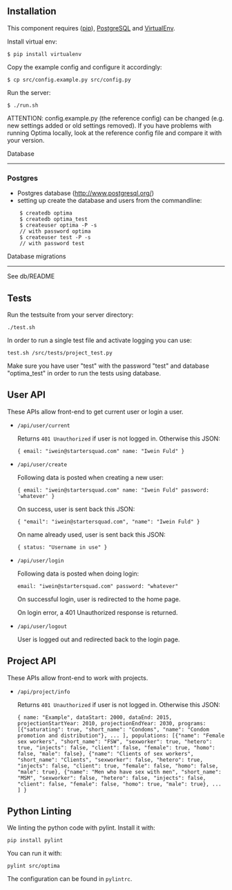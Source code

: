 Installation
------------

This component requires ([pip](http://pip.readthedocs.org/en/latest/installing.html)), [PostgreSQL](http://www.postgresql.org/download/) and [VirtualEnv](http://virtualenv.readthedocs.org/en/latest/).

Install virtual env:

`$ pip install virtualenv`


Copy the example config and configure it accordingly:

`$ cp src/config.example.py src/config.py`


Run the server:

`$ ./run.sh`


ATTENTION: config.example.py (the reference config) can be changed (e.g. new settings added or old settings removed). If you have problems with running Optima locally, look at the reference config file and compare it with your version.

Database
________

### Postgres

- Postgres database (http://www.postgresql.org/)
- setting up create the database and users from the commandline:

```
    $ createdb optima
    $ createdb optima_test
    $ createuser optima -P -s
    // with password optima
    $ createuser test -P -s
    // with password test
```

Database migrations
___________________

  See db/README

Tests
------------

Run the testsuite from your server directory:

    ./test.sh

In order to run a single test file and activate logging you can use:

    test.sh /src/tests/project_test.py

Make sure you have user "test" with the password "test" and database "optima_test" in order to run the tests using database.

User API
------------

These APIs allow front-end to get current user or login a user.

* `/api/user/current`

  Returns `401 Unauthorized` if user is not logged in. Otherwise this JSON:

  `{
	email: "iwein@startersquad.com"
	name: "Iwein Fuld"
   }`

* `/api/user/create`

  Following data is posted when creating a new user:

  `{
	email: "iwein@startersquad.com"
	name: "Iwein Fuld"
	password: 'whatever'
   }`

  On success, user is sent back this JSON:

  `{
     "email": "iwein@startersquad.com",
     "name": "Iwein Fuld"
   }`

   On name already used, user is sent back this JSON:

   `{
 	 status: "Username in use"
    }`

* `/api/user/login`

  Following data is posted when doing login:

  `
	email: "iwein@startersquad.com"
	password: "whatever"
   `

  On successful login, user is redirected to the home page.

  On login error, a 401 Unauthorized response is returned.

* `/api/user/logout`

  User is logged out and redirected back to the login page.

Project API
------------

These APIs allow front-end to work with projects.

* `/api/project/info`

  Returns `401 Unauthorized` if user is not logged in. Otherwise this JSON:

  `{
	name: "Example",
	dataStart: 2000,
	dataEnd: 2015,
	projectionStartYear: 2010,
	projectionEndYear: 2030,
	programs:
	    [{"saturating": true, "short_name": "Condoms", "name": "Condom promotion and distribution"},
		 ...
		],
	populations:
		[{"name": "Female sex workers", "short_name": "FSW", "sexworker": true, "hetero": true, "injects": false, "client": false, "female": true, "homo": false, "male": false},
		 {"name": "Clients of sex workers", "short_name": "Clients", "sexworker": false, "hetero": true, "injects": false, "client": true, "female": false, "homo": false, "male": true},
		 {"name": "Men who have sex with men", "short_name": "MSM", "sexworker": false, "hetero": false, "injects": false, "client": false, "female": false, "homo": true, "male": true},
		 ...
		]
   }`

Python Linting
------------

We linting the python code with pylint. Install it with:

    pip install pylint

You can run it with:

    pylint src/optima

The configuration can be found in `pylintrc`.
